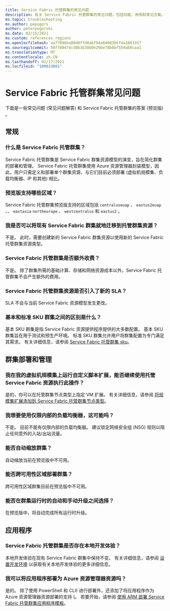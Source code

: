 ```yaml
---
title: Service Fabric 托管群集的常见问题
description: 有关 Service Fabric 托管群集的常见问题，包括功能、用例和常见方案。
ms.topic: troubleshooting
ms.author: pepogors
author: peterpogorski
ms.date: 02/15/2021
ms.custom: references_regions
ms.openlocfilehash: aa77896ba88d0ffd0a6f94a84603b5f4a1803357
ms.sourcegitcommit: 58ff80474cd8b3b30b0e29be78b8bf559ab0caa1
ms.translationtype: MT
ms.contentlocale: zh-CN
ms.lasthandoff: 02/17/2021
ms.locfileid: "100633081"
---
```

# <a name="service-fabric-managed-clusters-frequently-asked-questions"></a>Service Fabric 托管群集常见问题

下面是一些常见问题 (常见问题解答) 和 Service Fabric 托管群集的答案 (预览版) 。

## <a name="general"></a>常规

### <a name="what-are-service-fabric-managed-clusters"></a>什么是 Service Fabric 托管群集？

Service Fabric 托管群集是 Service Fabric 群集资源模型的演变，旨在简化群集的部署和管理。 Service Fabric 托管群集使用 Azure 资源管理器封装模型，因此，用户只需定义和部署单个群集资源，与它们目前必须部署 (虚拟机规模集、负载均衡器、IP 和其他) 相比。

### <a name="what-regions-are-supported-in-the-preview"></a>预览版支持哪些区域？

Service Fabric 托管群集预览版支持的区域包括 `centraluseuap` 、 `eastus2euap` 、、 `eastasia` `northeurope` 、 `westcentralus` 和 `eastus2` 。

### <a name="can-i-do-an-in-place-migration-of-my-existing-service-fabric-cluster-to-a-managed-cluster-resource"></a>我是否可以将现有 Service Fabric 群集就地迁移到托管群集资源？

不是。 此时，需要创建新的 Service Fabric 群集资源以使用新的 Service Fabric 托管群集资源类型。

### <a name="is-there-an-additional-cost-for-service-fabric-managed-clusters"></a>Service Fabric 托管群集是否额外收费？

不是。 除了群集所需的基础计算、存储和网络资源成本以外，Service Fabric 托管群集不会产生额外的费用。

### <a name="is-there-a-new-sla-introduced-by-the-service-fabric-managed-cluster-resource"></a>Service Fabric 托管群集资源是否引入了新的 SLA？

SLA 不会与当前 Service Fabric 资源模型发生更改。

### <a name="what-is-the-difference-between-a-basic-and-standard-sku-cluster"></a>基本和标准 SKU 群集之间的区别是什么？

基本 SKU 群集是指 Service Fabric 资源提供程序提供的大多数配置。 基本 SKU 群集旨在用于测试和预生产环境。 标准 SKU 群集允许用户将群集配置为专门满足其需求。 有关详细信息，请参阅 [Service Fabric 托管群集 sku](./overview-managed-cluster.md#service-fabric-managed-cluster-skus)。

## <a name="cluster-deployment-and-management"></a>群集部署和管理

### <a name="i-run-custom-script-extensions-on-my-virtual-machine-scale-set-can-i-continue-to-do-that-with-a-managed-service-fabric-resource"></a>我在我的虚拟机规模集上运行自定义脚本扩展，能否继续使用托管 Service Fabric 资源执行此操作？

是的，你可以在托管群集节点类型上指定 VM 扩展。 有关详细信息，请参阅 [将规模集扩展添加到 Service Fabric 托管群集节点类型](how-to-managed-cluster-vmss-extension.md)。

### <a name="i-want-to-have-an-internal-only-load-balancer-is-that-possible"></a>我想要使用仅限内部的负载均衡器，这可能吗？

不是。 目前不能有仅限内部的负载均衡器。 建议锁定网络安全组 (NSG) 规则以阻止任何意外的入站/出站流量。

### <a name="can-i-autoscale-my-cluster"></a>能否自动缩放群集？

自动缩放当前在预览版中不可用。

### <a name="can-i-deploy-my-cluster-across-availability-zones"></a>能否跨可用性区域部署群集？

跨可用性区域群集目前在预览版中不可用。

### <a name="can-i-select-between-automatic-and-manual-upgrades-for-my-cluster-runtime"></a>能否在群集运行时的自动和手动升级之间选择？

在预览版中，将自动完成所有运行时升级。

## <a name="applications"></a>应用程序

### <a name="is-there-a-local-development-experience-for-service-fabric-managed-clusters"></a>Service Fabric 托管群集是否存在本地开发体验？

本地开发体验在现有 Service Fabric 群集中保持不变。 有关详细信息，请参阅 [设置开发环境](./service-fabric-get-started.md) 以获取有关本地开发体验的更多详细信息。

### <a name="can-i-deploy-my-applications-as-an-azure-resource-manager-resource"></a>我可以将应用程序部署为 Azure 资源管理器资源吗？

是的。 除了使用 PowerShell 和 CLI) 进行部署外，还添加了将应用程序作为 Azure 资源管理器资源部署的支持 (。 若要开始，请参阅 [使用 ARM 部署 Service Fabric 托管群集应用程序模板](how-to-managed-cluster-app-deployment-template.md)。
